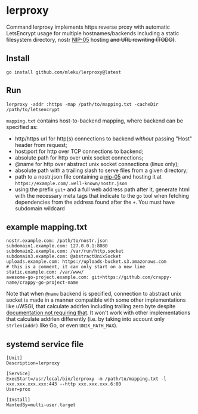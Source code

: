 # lerproxy

Command lerproxy implements https reverse proxy with automatic LetsEncrypt
usage for multiple hostnames/backends including a static filesystem directory, nostr 
[NIP-05](https://github.com/nostr-protocol/nips/blob/master/05.md) hosting ~~and URL rewriting (TODO)~~.

## Install

	go install github.com/mleku/lerproxy@latest

## Run

	lerproxy -addr :https -map /path/to/mapping.txt -cacheDir /path/to/letsencrypt

`mapping.txt` contains host-to-backend mapping, where backend can be specified
as:

* http/https url for http(s) connections to backend *without* passing "Host"
  header from request;
* host:port for http over TCP connections to backend;
* absolute path for http over unix socket connections;
* @name for http over abstract unix socket connections (linux only);
* absolute path with a trailing slash to serve files from a given directory;
* path to a nostr.json file containing a
  [nip-05](https://github.com/nostr-protocol/nips/blob/master/05.md) and 
  hosting it at `https://example.com/.well-known/nostr.json`
* using the prefix `git+` and a full web address path after it, generate html 
  with the necessary meta tags that indicate to the `go` tool when fetching 
  dependencies from the address found after the `+`. You must have subdomain 
  wildcard 

## example mapping.txt

    nostr.example.com: /path/to/nostr.json
	subdomain1.example.com: 127.0.0.1:8080
	subdomain2.example.com: /var/run/http.socket
	subdomain3.example.com: @abstractUnixSocket
	uploads.example.com: https://uploads-bucket.s3.amazonaws.com
	# this is a comment, it can only start on a new line
	static.example.com: /var/www/
    awesome-go-project.example.com: git+https://github.com/crappy-name/crappy-go-project-name

Note that when `@name` backend is specified, connection to abstract unix socket
is made in a manner compatible with some other implementations like uWSGI, that
calculate addrlen including trailing zero byte despite [documentation not
requiring that](http://man7.org/linux/man-pages/man7/unix.7.html). It won't
work with other implementations that calculate addrlen differently (i.e. by
taking into account only `strlen(addr)` like Go, or even `UNIX_PATH_MAX`).

## systemd service file

```
[Unit]
Description=lerproxy

[Service]
ExecStart=/usr/local/bin/lerproxy -m /path/to/mapping.txt -l xxx.xxx.xxx.xxx:443 --http xxx.xxx.xxx.6:80
User=prox

[Install]
WantedBy=multi-user.target
```

